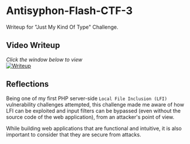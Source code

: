 # Antisyphon-Flash-CTF-3
Writeup for "Just My Kind Of Type" Challenge.


## Video Writeup

*Click the window below to view*
<br>
[![Writeup](https://img.youtube.com/vi/UDSitsqt7oI/0.jpg)](https://www.youtube.com/watch?v=UDSitsqt7oI)


## Reflections
Being one of my first PHP server-side `Local File Inclusion (LFI)` vulnerability challenges attempted, this challenge made me aware of how LFI can be exploited and input filters can be bypassed (even without the source code of the web application), from an attacker's point of view.

While building web applications that are functional and intuitive, it is also important to consider that they are secure from attacks.
